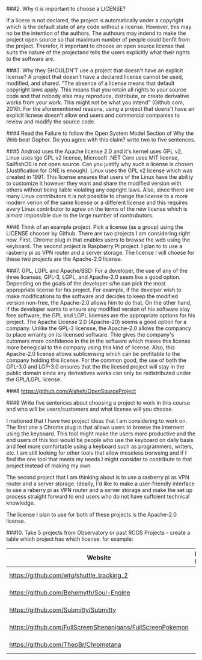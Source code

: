###2. Why it is important to choose a LICENSE?

If a licese is not declared, the project is automatically under a copyright which is the default state of any code without a license. However, this may no be the intention of the authors. The authours may indend to make the project open source so that maximum number of people could benfit from the project. Therefor, it important to choose an open source license that suits the nature of the projectand tells the users explicitly what their rights to the software are.

###3. Why they SHOULDN'T use a project that doesn't have an explicit license?
A project that doesn't have a declared license cannot be used, modified, and shared. "The absence of a license means that default copyright laws apply. This means that you retain all rights to your source code and that nobody else may reproduce, distribute, or create derivative works from your work. This might not be what you intend" (Github.com, 2016). For the aforementioned reasons, using a project that doens't have an explicit licnese doesn't allow end users and commercial companies to review and modify the source code.


###4 Read the Failure to follow the Open System Model Section of Why the Web beat Gopher. Do you agree with this claim? write two to five sentences.


###5 Android uses the Apache license 2.0 and it's kernel uses GPL v2, Linux uses tge GPL v2 license, Microsoft .NET Core uses MIT license, SailfishOS is not open source. Can you justify why such a license is chosen (Justification for ONE is enough).
Linux uses the GPL v2 license which was created in 1991. This license ensures that users of the Linux have the ability to customize it however they want and share the modified version with others without being liable violating any copright laws. Also, since there are many Linux contributors it is not possible to change the license to a more modern verion of the same license or a different license and this requires every Linux contributor to agree on the terms of the new license which is almost impossible due to the large number of contrubutors. 

###6 Think of an example project. Pick a license (as a group) using the LICENSE chooser by Github.
There are two projects I am considering right now. First, Chrome plug in that enables users to browse the web using the keyboard. The second project is Raspberry Pi project. I plan to to use a rasberry pi as VPN router and a server storage. The license I will choese for these two projects are the Apache-2.0 license. 


###7. GPL, LGPL and Apache/BSD:
For a developer, the use of any of the three licenses, GPL-3, LGPL, and Apache-2.0 seem like a good option. Depending on the goals of the developer s/he can pick the most appropriate license for his project. For example, if the develper wish to make modifications to the software and decides to keep the modified version non-free, the Apache-2.0 allows him to do that. On the other hand, if the developer wants to ensure any modified version of his software stay free software, the GPL and LGPL licenses are the appropriate options for his project. 
The Apache License 2.0 (Apache-20) seems a good option for a company. Unlike the GPL-3 licensse, the Apache-2.0 allows the compancy to place wrranty on its licensed software. Thie gives the company's cutomers more confidence in the in the software which makes this license more benegicial to the company using this kind of license. Also, this Apache-2.0 license allows sublicensing which can be profitable to the company holding this license. 
For the common good, the use of both the GPL-3.0 and LGP-3.0 ensures that the the licesed project will stay in the public domain since any derivatives works can only be redistributed under the GPL/LGPL license.

###8 
https://github.com/Alsheh/OpenSourceProject

###9 Write five sentences about choosing a project to work in this course and who will be users/customers and what license will you choose.

I metioned that I have two project ideas that I am considering to work on. The first one a Chrome plug in that allows users to browse the internent using the keyboard. This tool might make the users more productive and the end users of this tool would be people who use the keyboard on daily basis and feel more comfortable using a keyboard such as programmers, writers, etc. I am still looking for other tools that allow moseless borwsing and if I find the one tool that meets my needs I might consider to contribute to that project instead of making my own. 

The second project that I am thinking about is to use a rasberry pi as VPN router and a server storage. Ideally, I'd like to make a user-friendly interface to use a raberry pi as VPN router and a server storage and make the set up process straight forward to end users who do not have suffcient technical knowledge. 

The license I plan to use for both of these projects is the Apache-2.0 license.


###10. Take 5 projects from Observatory or past RCOS Projects - create a table which project has which license. for example:

| Website | License Present | License |
| ------- | :---------------: | -------: |
|https://github.com/wtg/shuttle_tracking_2 | Yes| MIT License |
|https://github.com/Behemyth/Soul-Engine| Yes | GPL-3.0 |
|https://github.com/Submitty/Submitty | Yes | BSD License |
|https://github.com/FullScreenShenanigans/FullScreenPokemon| Yes| MIT License|
|https://github.com/TheoBr/Chrometana| Yes | MIT License|
